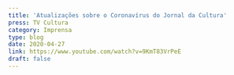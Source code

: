 ```yaml
---
title: 'Atualizações sobre o Coronavírus do Jornal da Cultura'
press: TV Cultura
category: Imprensa
type: blog
date: 2020-04-27
link: https://www.youtube.com/watch?v=9KmT83VrPeE
draft: false
---
```

